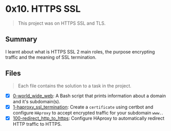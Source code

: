 # 0x10. HTTPS SSL

> This project was on HTTPS SSL and TLS.

## Summary

I learnt about what is HTTPS SSL 2 main roles, the purpose encrypting traffic and the meaning of SSL termination.

## Files

> Each file contains the solution to a task in the project.

- [x] [0-world_wide_web](https://github.com/Ebube-Ochemba/alx-system_engineering-devops/blob/master/0x10-https_ssl/0-world_wide_web): A Bash script that prints information about a domain and it's subdomain(s).
- [x] [1-haproxy_ssl_termination](https://github.com/Ebube-Ochemba/alx-system_engineering-devops/blob/master/0x10-https_ssl/1-haproxy_ssl_termination): Create a `certificate` using certbot and configure `HAproxy` to accept encrypted traffic for your subdomain `www.`.
- [x] [100-redirect_http_to_https](https://github.com/Ebube-Ochemba/alx-system_engineering-devops/blob/master/0x10-https_ssl/100-redirect_http_to_https): Configure HAproxy to automatically redirect HTTP traffic to HTTPS.
